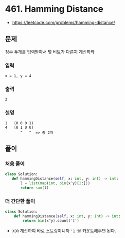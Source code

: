 # 461. Hamming Distance

- https://leetcode.com/problems/hamming-distance/

## 문제

정수 두개를 입력받아서 몇 비트가 다른지 계산하라

### 입력

```
x = 1, y = 4
```

### 출력
```
2
```
### 설명
 ```
 1   (0 0 0 1)
 4   (0 1 0 0)
        ^   ^  => 총 2개
 ```

## 풀이

### 처음 풀이

 ```python
class Solution:
    def hammingDistance(self, x: int, y: int) -> int:
        l = list(map(int, bin(x^y)[2:]))
        return sum(l)
 ```

 ### 더 간단한 풀이

```python
class Solution:
    def hammingDistance(self, x: int, y: int) -> int:
        return bin(x^y).count('1')
```

- `XOR` 계산하여 바로 스트링이니까 `'1'`을 카운트해주면 된다.
